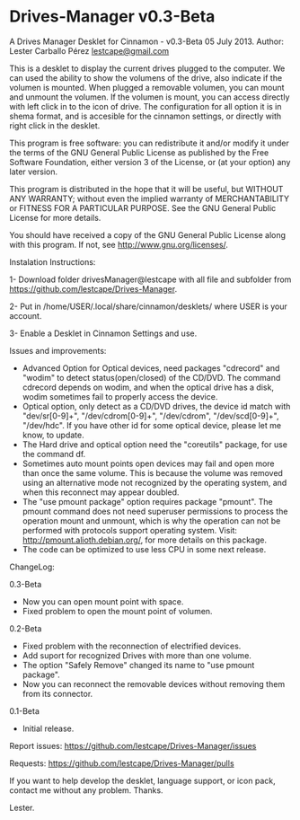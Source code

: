 Drives-Manager v0.3-Beta
==============

A Drives Manager Desklet for Cinnamon - v0.3-Beta 05 July 2013.
Author: Lester Carballo Pérez <lestcape@gmail.com>

This is a desklet to display the current drives plugged to the computer. We can used the ability to show the volumens of the drive, also indicate if the volumen is mounted. When plugged a removable volumen, you can mount and unmount the volumen. If the volumen is mount, you can access directly with left click in to the icon of drive. The configuration for all option it is in shema format, and is accesible for the cinnamon settings, or directly with right click in the desklet.

This program is free software: you can redistribute it and/or modify it under the terms of the GNU General Public License as published by the Free Software Foundation, either version 3 of the License, or (at your option) any later version.

This program is distributed in the hope that it will be useful, but WITHOUT ANY WARRANTY; without even the implied warranty of MERCHANTABILITY or FITNESS FOR A PARTICULAR PURPOSE. See the GNU General Public License for more details.

You should have received a copy of the GNU General Public License along with this program. If not, see http://www.gnu.org/licenses/.

Instalation Instructions:

1- Download folder drivesManager@lestcape with all file and subfolder from <https://github.com/lestcape/Drives-Manager>.

2- Put in /home/USER/.local/share/cinnamon/desklets/ where USER is your account.

3- Enable a Desklet in Cinnamon Settings and use.

Issues and improvements:

- Advanced Option for Optical devices, need packages "cdrecord" and "wodim" to detect status(open/closed) of the CD/DVD. The command cdrecord depends on wodim, and when the optical drive has a disk, wodim sometimes fail to properly access the device.
-  Optical option, only detect as a CD/DVD drives, the device id match with "dev/sr[0-9]+", "/dev/cdrom[0-9]+", "/dev/cdrom", "/dev/scd[0-9]+", "/dev/hdc". If you have other id for some optical device, please let me know, to update.
- The Hard drive and optical option need the "coreutils" package, for use the command df.
- Sometimes auto mount points open devices may fail and open more than once the same volume. This is because the volume was removed using an alternative mode not recognized by the operating system, and when this reconnect may appear doubled.
- The "use pmount package" option requires package "pmount". The pmount command does not need superuser permissions to process the operation mount and unmount, which is why the operation can not be performed with protocols support operating system. Visit: http://pmount.alioth.debian.org/, for more details on this package.
- The code can be optimized to use less CPU in some next release.

ChangeLog:

0.3-Beta
   - Now you can open mount point with space.
   - Fixed problem to open the mount point of volumen.

0.2-Beta
   - Fixed problem with the reconnection of electrified devices.
   - Add suport for recognized Drives with more than one volume.
   - The option "Safely Remove" changed its name to "use pmount package".
   - Now you can reconnect the removable devices without removing them from its connector.

0.1-Beta
   - Initial release.

Report issues: 
https://github.com/lestcape/Drives-Manager/issues

Requests:
https://github.com/lestcape/Drives-Manager/pulls

If you want to help develop the desklet, language support, or icon pack, contact me without any problem.
Thanks.

Lester.
